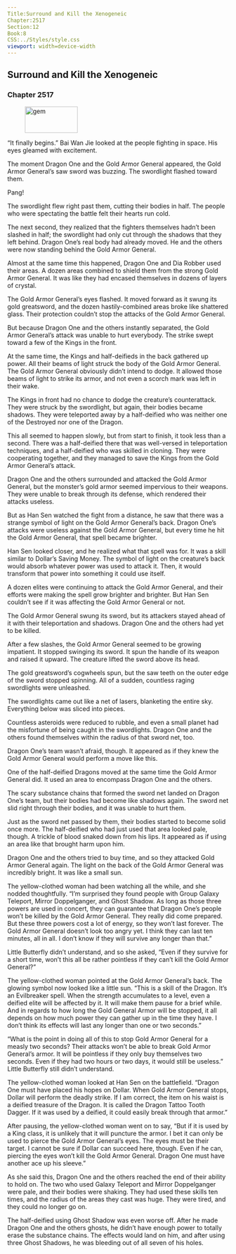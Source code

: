 ```yaml
---
Title:Surround and Kill the Xenogeneic 
Chapter:2517 
Section:12 
Book:8 
CSS:../Styles/style.css 
viewport: width=device-width
---
```

  
## Surround and Kill the Xenogeneic
### Chapter 2517
  
<figure>
	<img src="../Images/gem.gif" alt="gem" id="gem" width="120" height="60" />
</figure>
  

  
“It finally begins.” Bai Wan Jie looked at the people fighting in space. His eyes gleamed with excitement.

The moment Dragon One and the Gold Armor General appeared, the Gold Armor General’s saw sword was buzzing. The swordlight flashed toward them.

Pang!

The swordlight flew right past them, cutting their bodies in half. The people who were spectating the battle felt their hearts run cold.

The next second, they realized that the fighters themselves hadn’t been slashed in half; the swordlight had only cut through the shadows that they left behind. Dragon One’s real body had already moved. He and the others were now standing behind the Gold Armor General.

Almost at the same time this happened, Dragon One and Dia Robber used their areas. A dozen areas combined to shield them from the strong Gold Armor General. It was like they had encased themselves in dozens of layers of crystal.

The Gold Armor General’s eyes flashed. It moved forward as it swung its gold greatsword, and the dozen hastily-combined areas broke like shattered glass. Their protection couldn’t stop the attacks of the Gold Armor General.

But because Dragon One and the others instantly separated, the Gold Armor General’s attack was unable to hurt everybody. The strike swept toward a few of the Kings in the front.

At the same time, the Kings and half-deifieds in the back gathered up power. All their beams of light struck the body of the Gold Armor General. The Gold Armor General obviously didn’t intend to dodge. It allowed those beams of light to strike its armor, and not even a scorch mark was left in their wake.

The Kings in front had no chance to dodge the creature’s counterattack. They were struck by the swordlight, but again, their bodies became shadows. They were teleported away by a half-deified who was neither one of the Destroyed nor one of the Dragon.

This all seemed to happen slowly, but from start to finish, it took less than a second. There was a half-deified there that was well-versed in teleportation techniques, and a half-deified who was skilled in cloning. They were cooperating together, and they managed to save the Kings from the Gold Armor General’s attack.

Dragon One and the others surrounded and attacked the Gold Armor General, but the monster’s gold armor seemed impervious to their weapons. They were unable to break through its defense, which rendered their attacks useless.

But as Han Sen watched the fight from a distance, he saw that there was a strange symbol of light on the Gold Armor General’s back. Dragon One’s attacks were useless against the Gold Armor General, but every time he hit the Gold Armor General, that spell became brighter.

Han Sen looked closer, and he realized what that spell was for. It was a skill similar to Dollar’s Saving Money. The symbol of light on the creature’s back would absorb whatever power was used to attack it. Then, it would transform that power into something it could use itself.

A dozen elites were continuing to attack the Gold Armor General, and their efforts were making the spell grow brighter and brighter. But Han Sen couldn’t see if it was affecting the Gold Armor General or not.

The Gold Armor General swung its sword, but its attackers stayed ahead of it with their teleportation and shadows. Dragon One and the others had yet to be killed.

After a few slashes, the Gold Armor General seemed to be growing impatient. It stopped swinging its sword. It spun the handle of its weapon and raised it upward. The creature lifted the sword above its head.

The gold greatsword’s cogwheels spun, but the saw teeth on the outer edge of the sword stopped spinning. All of a sudden, countless raging swordlights were unleashed.

The swordlights came out like a net of lasers, blanketing the entire sky. Everything below was sliced into pieces.

Countless asteroids were reduced to rubble, and even a small planet had the misfortune of being caught in the swordlights. Dragon One and the others found themselves within the radius of that sword net, too.

Dragon One’s team wasn’t afraid, though. It appeared as if they knew the Gold Armor General would perform a move like this.

One of the half-deified Dragons moved at the same time the Gold Armor General did. It used an area to encompass Dragon One and the others.

The scary substance chains that formed the sword net landed on Dragon One’s team, but their bodies had become like shadows again. The sword net slid right through their bodies, and it was unable to hurt them.

Just as the sword net passed by them, their bodies started to become solid once more. The half-deified who had just used that area looked pale, though. A trickle of blood snaked down from his lips. It appeared as if using an area like that brought harm upon him.

Dragon One and the others tried to buy time, and so they attacked Gold Armor General again. The light on the back of the Gold Armor General was incredibly bright. It was like a small sun.

The yellow-clothed woman had been watching all the while, and she nodded thoughtfully. “I’m surprised they found people with Group Galaxy Teleport, Mirror Doppelganger, and Ghost Shadow. As long as those three powers are used in concert, they can guarantee that Dragon One’s people won’t be killed by the Gold Armor General. They really did come prepared. But these three powers cost a lot of energy, so they won’t last forever. The Gold Armor General doesn’t look too angry yet. I think they can last ten minutes, all in all. I don’t know if they will survive any longer than that.”

Little Butterfly didn’t understand, and so she asked, “Even if they survive for a short time, won’t this all be rather pointless if they can’t kill the Gold Armor General?”

The yellow-clothed woman pointed at the Gold Armor General’s back. The glowing symbol now looked like a little sun. “This is a skill of the Dragon. It’s an Evilbreaker spell. When the strength accumulates to a level, even a deified elite will be affected by it. It will make them pause for a brief while. And in regards to how long the Gold General Armor will be stopped, it all depends on how much power they can gather up in the time they have. I don’t think its effects will last any longer than one or two seconds.”

“What is the point in doing all of this to stop Gold Armor General for a measly two seconds? Their attacks won’t be able to break Gold Armor General’s armor. It will be pointless if they only buy themselves two seconds. Even if they had two hours or two days, it would still be useless.” Little Butterfly still didn’t understand.

The yellow-clothed woman looked at Han Sen on the battlefield. “Dragon One must have placed his hopes on Dollar. When Gold Armor General stops, Dollar will perform the deadly strike. If I am correct, the item on his waist is a deified treasure of the Dragon. It is called the Dragon Tattoo Tooth Dagger. If it was used by a deified, it could easily break through that armor.”

After pausing, the yellow-clothed woman went on to say, “But if it is used by a King class, it is unlikely that it will puncture the armor. I bet it can only be used to pierce the Gold Armor General’s eyes. The eyes must be their target. I cannot be sure if Dollar can succeed here, though. Even if he can, piercing the eyes won’t kill the Gold Armor General. Dragon One must have another ace up his sleeve.”

As she said this, Dragon One and the others reached the end of their ability to hold on. The two who used Galaxy Teleport and Mirror Doppelganger were pale, and their bodies were shaking. They had used these skills ten times, and the radius of the areas they cast was huge. They were tired, and they could no longer go on.

The half-deified using Ghost Shadow was even worse off. After he made Dragon One and the others ghosts, he didn’t have enough power to totally erase the substance chains. The effects would land on him, and after using three Ghost Shadows, he was bleeding out of all seven of his holes.